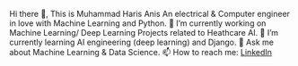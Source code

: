 Hi there 👋, This is Muhammad Haris Anis
An electrical & Computer engineer in love with Machine Learning and Python.
🔭 I’m currently working on Machine Learning/ Deep Learning Projects related to Heathcare AI.
🌱 I’m currently learning AI engineering (deep learning) and Django.
💬 Ask me about Machine Learning & Data Science.
📫 How to reach me: [LinkedIn](https://www.linkedin.com/in/mharis82/)
